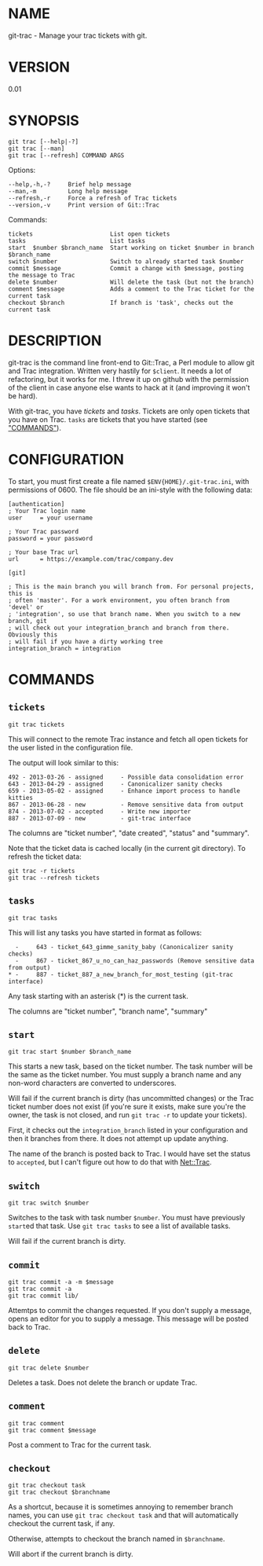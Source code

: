 # NAME

git-trac - Manage your trac tickets with git.

# VERSION

0.01

# SYNOPSIS

    git trac [--help|-?]
    git trac [--man]
    git trac [--refresh] COMMAND ARGS

Options:

    --help,-h,-?     Brief help message
    --man,-m         Long help message
    --refresh,-r     Force a refresh of Trac tickets
    --version,-v     Print version of Git::Trac

Commands:

    tickets                      List open tickets
    tasks                        List tasks
    start  $number $branch_name  Start working on ticket $number in branch $branch_name
    switch $number               Switch to already started task $number
    commit $message              Commit a change with $message, posting the message to Trac
    delete $number               Will delete the task (but not the branch)
    comment $message             Adds a comment to the Trac ticket for the current task
    checkout $branch             If branch is 'task', checks out the current task

# DESCRIPTION

git-trac is the command line front-end to Git::Trac, a Perl module to allow
git and Trac integration. Written very hastily for `$client`. It needs a lot
of refactoring, but it works for me. I threw it up on github with the
permission of the client in case anyone else wants to hack at it (and
improving it won't be hard).

With git-trac, you have _tickets_ and _tasks_. Tickets are only open tickets
that you have on Trac. `tasks` are tickets that you have started (see
["COMMANDS"](#COMMANDS)).

# CONFIGURATION

To start, you must first create a file named `$ENV{HOME}/.git-trac.ini`, with
permissions of 0600. The file should be an ini-style with the following data:

    [authentication]
    ; Your Trac login name
    user     = your username

    ; Your Trac password
    password = your password

    ; Your base Trac url
    url      = https://example.com/trac/company.dev

    [git]

    ; This is the main branch you will branch from. For personal projects, this is
    ; often 'master'. For a work environment, you often branch from 'devel' or
    ; 'integration', so use that branch name. When you switch to a new branch, git
    ; will check out your integration_branch and branch from there. Obviously this
    ; will fail if you have a dirty working tree
    integration_branch = integration

# COMMANDS

## `tickets`

    git trac tickets

This will connect to the remote Trac instance and fetch all open tickets for
the user listed in the configuration file.

The output will look similar to this:

    492 - 2013-03-26 - assigned     - Possible data consolidation error
    643 - 2013-04-29 - assigned     - Canonicalizer sanity checks
    659 - 2013-05-02 - assigned     - Enhance import process to handle kitties
    867 - 2013-06-28 - new          - Remove sensitive data from output
    874 - 2013-07-02 - accepted     - Write new importer
    887 - 2013-07-09 - new          - git-trac interface

The columns are "ticket number", "date created", "status" and "summary".

Note that the ticket data is cached locally (in the current git directory). To refresh the ticket data:

    git trac -r tickets
    git trac --refresh tickets

## `tasks`

    git trac tasks

This will list any tasks you have started in format as follows:

      -     643 - ticket_643_gimme_sanity_baby (Canonicalizer sanity checks)
      -     867 - ticket_867_u_no_can_haz_passwords (Remove sensitive data from output)
    * -     887 - ticket_887_a_new_branch_for_most_testing (git-trac interface)

Any task starting with an asterisk (\*) is the current task.

The columns are "ticket number", "branch name", "summary"



## `start`

    git trac start $number $branch_name

This starts a new task, based on the ticket number. The task number will be
the same as the ticket number. You must supply a branch name and any non-word
characters are converted to underscores.

Will fail if the current branch is dirty (has uncommitted changes) or the Trac
ticket number does not exist (if you're sure it exists, make sure you're the
owner, the task is not closed, and run `git trac -r` to update your
tickets).

First, it checks out the `integration_branch` listed in your configuration
and then it branches from there. It does not attempt up update anything.

The name of the branch is posted back to Trac. I would have set the status to
`accepted`, but I can't figure out how to do that with [Net::Trac](http://search.cpan.org/perldoc?Net::Trac).

## `switch`

    git trac switch $number

Switches to the task with task number `$number`. You must have previously
`start`ed that task. Use `git trac tasks` to see a list of available
tasks.

Will fail if the current branch is dirty.

## `commit`

    git trac commit -a -m $message
    git trac commit -a
    git trac commit lib/

Attemtps to commit the changes requested. If you don't supply a message, opens
an editor for you to supply a message. This message will be posted back to
Trac.

## `delete`

    git trac delete $number

Deletes a task. Does not delete the branch or update Trac.

## `comment`

    git trac comment
    git trac comment $message

Post a comment to Trac for the current task.

## `checkout`

    git trac checkout task
    git trac checkout $branchname

As a shortcut, because it is sometimes annoying to remember branch names, you
can use `git trac checkout task` and that will automatically checkout the
current task, if any.

Otherwise, attempts to checkout the branch named in `$branchname`.

Will abort if the current branch is dirty.
